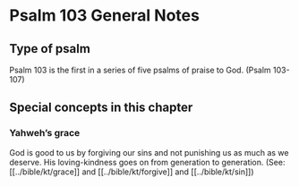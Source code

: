 # Psalm 103 General Notes
## Type of psalm

Psalm 103 is the first in a series of five psalms of praise to God. (Psalm 103-107)

## Special concepts in this chapter

### Yahweh’s grace
God is good to us by forgiving our sins and not punishing us as much as we deserve. His loving-kindness goes on from generation to generation. (See: [[../bible/kt/grace]] and [[../bible/kt/forgive]] and [[../bible/kt/sin]])